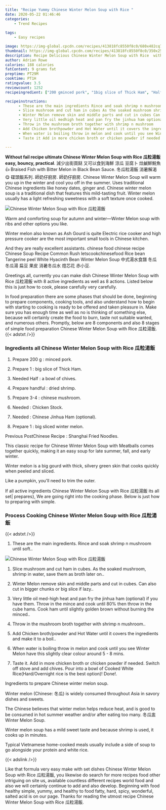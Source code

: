 ```yaml
---
title: "Recipe Yummy Chinese Winter Melon Soup with Rice "
date: 2020-05-22 01:46:46
categories:
    - Trend Recipes
    
tags:
    - Easy recipes

image: https://img-global.cpcdn.com/recipes/413818fc8550f8c0/680x482cq70/chinese-winter-melon-soup-with-rice-瓜粒湯飯-recipe-main-photo.jpg
thumbnail: https://img-global.cpcdn.com/recipes/413818fc8550f8c0/350x250cq70/chinese-winter-melon-soup-with-rice-瓜粒湯飯-recipe-main-photo.jpg
description: Recipe Delicious Chinese Winter Melon Soup with Rice  with 8 ingredients and 8 stages of easy cooking.
author: Adrian Rowe
calories: 188 calories
fatContent: 9 grams fat
preptime: PT29M
cooktime: PT1H
ratingvalue: 3.5
reviewcount: 1252
recipeingredient: ["200 gminced pork", "1big slice of Thick Ham", "Halfa bowl of chives", "handfuldried shrimp", "3-4chinese mushroom", "Chicken Stock", "Chinese Jinhua Ham optional", "1big sliced winter melon"]

recipeinstructions: 
      - These are the main ingredients Rince and soak shrimp n mushroom until soft 
      - Slice mushroom and cut ham in cubes As the soaked mushroom shrimp in water save them as broth later on 
      - Winter Melon remove skin and middle parts and cut in cubes Can also cut in bigger chunks or big slice if lazy 
      - Very little oil medhigh heat and pan fry the jinhua ham optional if you have them Throw in the mince and cook until 80 then throw in the cube hams Cook ham until slightly golden brown without burning the minced 
      - Throw in the mushroom broth together with shrimp n mushroom 
      - Add Chicken brothpowder and Hot Water until it covers the ingredients and make it to a boil 
      - When water is boiling throw in melon and cook until you see Winter Melon have this slightly clear colour around 5  8 mins 
      - Taste it Add in more chicken broth or chicken powder if needed Switch off stove and add chives Pour into a bowl of Cooked White RiceHardOvernight rice is the best option Done

---
```




**Without fail recipe ultimate Chinese Winter Melon Soup with Rice 瓜粒湯飯 easy, bouncy, practical**. 減少出街買餸 又可以食到海鮮 涼瓜 豆腐卜 炆鹹鮮鯇魚👍 Braised Fish with Bitter Melon in Black Bean Sauce. 冬瓜粒湯飯 消暑解渴 😋 碟頭飯系列. 師奶仔廚房. 師奶仔廚房. Chinese Winter Melon Soup will warm you up in the winter and cool you off in the summer. Uses traditional Chinese ingredients like honey dates, ginger and. Chinese winter melon soup is a traditional dish that features this mild-tasting fruit. Winter melon usually has a light refreshing sweetness with a soft texture once cooked.


![Chinese Winter Melon Soup with Rice 瓜粒湯飯](https://img-global.cpcdn.com/recipes/413818fc8550f8c0/680x482cq70/chinese-winter-melon-soup-with-rice-瓜粒湯飯-recipe-main-photo.jpg "Chinese Winter Melon Soup with Rice 瓜粒湯飯")



Warm and comforting soup for autumn and winter—Winter Melon soup with ribs and other options you like.

Winter melon also known as Ash Gourd is quite Electric rice cooker and high pressure cooker are the most important small tools in Chinese kitchen.

And they are really excellent assistants. chinese food chinese recipe Chinese Soup Recipe Common Rush letscookchinesefood Rice bean Tangerine peel White Hyacinth Bean Winter Melon Soup 中式湯水食譜 冬瓜 冬瓜湯 扁豆 果皮 消暑冬瓜水 燈芯花 赤小豆.


Greetings all, currently you can make dish Chinese Winter Melon Soup with Rice 瓜粒湯飯 with 8 active ingredients as well as 8 actions. Listed below this is just how to cook, please carefully very carefully.

In food preparation there are some phases that should be done, beginning to prepare components, cooking tools, and also understand how to begin with starting to cooking is ready to be offered and taken pleasure in. Make sure you has enough time as well as no is thinking of something else, because will certainly create the food to burn, taste not suitable wanted, and numerous others. Promptly, below are 8 components and also 8 stages of simple food preparation Chinese Winter Melon Soup with Rice 瓜粒湯飯.
{{< adstxt />}}

### Ingredients all Chinese Winter Melon Soup with Rice 瓜粒湯飯


1. Prepare 200 g : minced pork.

1. Prepare 1 : big slice of Thick Ham.

1. Needed Half : a bowl of chives.

1. Prepare handful : dried shrimp.

1. Prepare 3-4 : chinese mushroom.

1. Needed  : Chicken Stock.

1. Needed  : Chinese Jinhua Ham (optional).

1. Prepare 1 : big sliced winter melon.


Previous PostChinese Recipe : Shanghai Fried Noodles.

This classic recipe for Chinese Winter Melon Soup with Meatballs comes together quickly, making it an easy soup for late summer, fall, and early winter.

Winter melon is a big gourd with thick, silvery green skin that cooks quickly when peeled and sliced.

Like a pumpkin, you&#39;ll need to trim the outer.


If all active ingredients Chinese Winter Melon Soup with Rice 瓜粒湯飯 its all set| prepares}, We are going right into the cooking phase. Below is just how to preparing with simple.

### Process Cooking Chinese Winter Melon Soup with Rice 瓜粒湯飯

{{< adstxt />}}


1. These are the main ingredients. Rince and soak shrimp n mushroom until soft..



![Chinese Winter Melon Soup with Rice 瓜粒湯飯](https://img-global.cpcdn.com/steps/1aae41f49c9baf68/160x128cq70/chinese-winter-melon-soup-with-rice-瓜粒湯飯-recipe-step-1-photo.jpg" "Chinese Winter Melon Soup with Rice 瓜粒湯飯")



1. Slice mushroom and cut ham in cubes. As the soaked mushroom, shrimp in water, save them as broth later on..



1. Winter Melon remove skin and middle parts and cut in cubes. Can also cut in bigger chunks or big slice if lazy..



1. Very little oil med-high heat and pan fry the jinhua ham (optional) if you have them. Throw in the mince and cook until 80% then throw in the cube hams. Cook ham until slightly golden brown without burning the minced..



1. Throw in the mushroom broth together with shrimp n mushroom..



1. Add Chicken broth/powder and Hot Water until it covers the ingredients and make it to a boil..



1. When water is boiling throw in melon and cook until you see Winter Melon have this slightly clear colour around 5 - 8 mins.



1. Taste it. Add in more chicken broth or chicken powder if needed. Switch off stove and add chives. Pour into a bowl of Cooked White Rice(Hard/Overnight rice is the best option)! Done!.




Ingredients to prepare Chinese winter melon soup.

Winter melon (Chinese: 冬瓜) is widely consumed throughout Asia in savory dishes and sweets.

The Chinese believes that winter melon helps reduce heat, and is good to be consumed in hot summer weather and/or after eating too many. 冬瓜盅 Winter Melon Soup.

Winter melon soup has a mild sweet taste and because shrimp is used, it cooks up in minutes.

Typical Vietnamese home-cooked meals usually include a side of soup to go alongside your protein and white rice.


{{< adslink />}}

Like that formula very easy make with set dishes Chinese Winter Melon Soup with Rice 瓜粒湯飯, you likewise do search for more recipes food other intriguing on site us, available countless different recipes world food and also we will certainly continue to add and also develop. Beginning with food healthy simple, yummy, and healthy to food fatty, hard, spicy, wonderful, salted acid is on our page. Thanks for reading the utmost recipe Chinese Winter Melon Soup with Rice 瓜粒湯飯.
